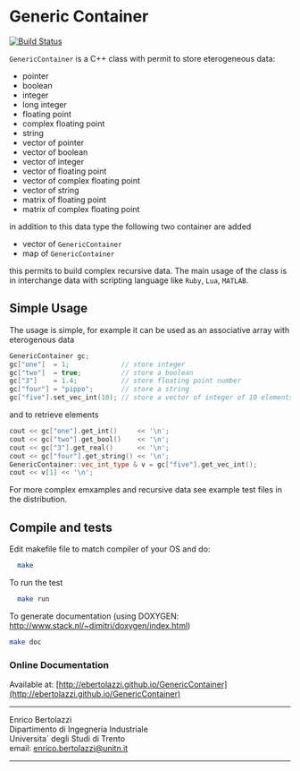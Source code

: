 Generic Container
=================

[![Build Status](https://travis-ci.org/ebertolazzi/GenericContainer.svg?branch=master)](https://travis-ci.org/ebertolazzi/GenericContainer)

`GenericContainer` is a C++ class with permit to store eterogeneous data:

  - pointer
  - boolean
  - integer
  - long integer
  - floating point
  - complex floating point
  - string
  - vector of pointer
  - vector of boolean
  - vector of integer
  - vector of floating point
  - vector of complex floating point
  - vector of string
  - matrix of floating point
  - matrix of complex floating point

in addition to this data type the following two container are added

  - vector of `GenericContainer`
  - map of `GenericContainer`

this permits to build complex recursive data.
The main usage of the class is in interchange data with
scripting language like `Ruby`, `Lua`, `MATLAB`.

Simple Usage
------------

The usage is simple, for example it
can be used as an associative array with eterogenous data

```cpp
GenericContainer gc;
gc["one"]  = 1;             // store integer
gc["two"]  = true;          // store a boolean
gc["3"]    = 1.4;           // store floating point number
gc["four"] = "pippo";       // store a string
gc["five"].set_vec_int(10); // store a vector of integer of 10 elements
```

and to retrieve elements

```cpp
cout << gc["one"].get_int()     << '\n';
cout << gc["two"].get_bool()    << '\n';
cout << gc["3"].get_real()      << '\n';
cout << gc["four"].get_string() << '\n';
GenericContainer::vec_int_type & v = gc["five"].get_vec_int();
cout << v[1] << '\n';
```

For more complex emxamples and recursive data see example test files
in the distribution.


Compile and tests
-----------------

Edit makefile file to match compiler of your OS and do:

```sh
  make
```

To run the test

```sh
  make run
```

To generate documentation (using DOXYGEN: http://www.stack.nl/~dimitri/doxygen/index.html)

```sh
make doc
```

### Online Documentation

Available at: [http://ebertolazzi.github.io/GenericContainer](http://ebertolazzi.github.io/GenericContainer)

* * *

Enrico Bertolazzi<br>
Dipartimento di Ingegneria Industriale<br>
Universita` degli Studi di Trento<br>
email: enrico.bertolazzi@unitn.it

* * *
